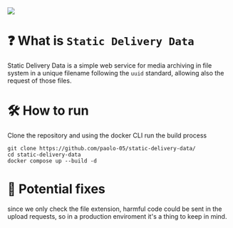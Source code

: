 <img src="https://skillicons.dev/icons?i=python,flask,docker" />

# ❓ What is `Static Delivery Data`

Static Delivery Data is a simple web service for media archiving in file system in a unique filename following the `uuid` standard, allowing also the request of those files.

# 🛠️ How to run

Clone the repository and using the docker CLI run the build process

```
git clone https://github.com/paolo-05/static-delivery-data/
cd static-delivery-data
docker compose up --build -d
```

# 🚧 Potential fixes

since we only check the file extension, harmful code could be sent in the upload requests, so in a production enviroment it's a thing to keep in mind.
